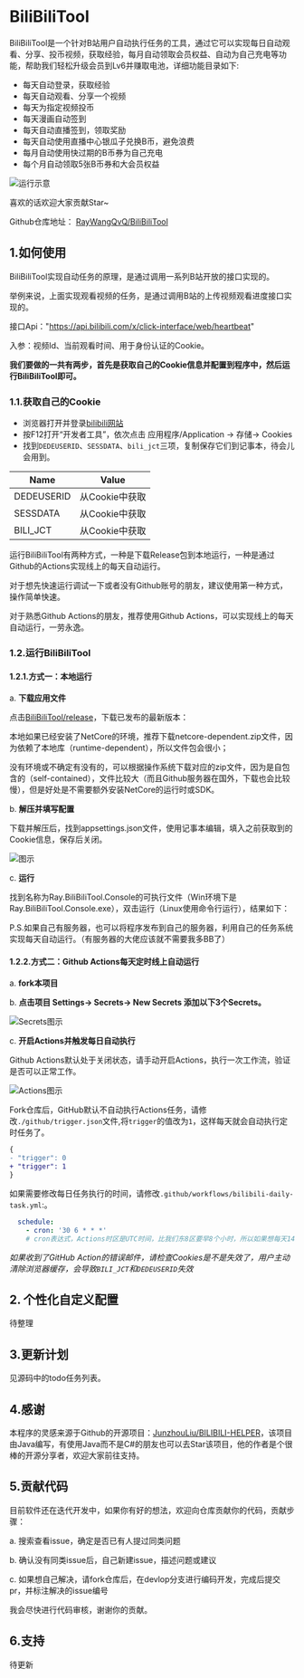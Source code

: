 # BiliBiliTool

BiliBiliTool是一个针对B站用户自动执行任务的工具，通过它可以实现每日自动观看、分享、投币视频，获取经验，每月自动领取会员权益、自动为自己充电等功能，帮助我们轻松升级会员到Lv6并赚取电池，详细功能目录如下:

* 每天自动登录，获取经验
* 每天自动观看、分享一个视频
* 每天为指定视频投币
* 每天漫画自动签到
* 每天自动直播签到，领取奖励
* 每天自动使用直播中心银瓜子兑换B币，避免浪费
* 每月自动使用快过期的B币券为自己充电
* 每个月自动领取5张B币券和大会员权益

![运行示意](docs/imgs/run-exe.png)

喜欢的话欢迎大家贡献Star~

Github仓库地址：
[RayWangQvQ/BiliBiliTool](https://github.com/RayWangQvQ/BiliBiliTool)

## 1.如何使用

BiliBiliTool实现自动任务的原理，是通过调用一系列B站开放的接口实现的。

举例来说，上面实现观看视频的任务，是通过调用B站的上传视频观看进度接口实现的。

接口Api："https://api.bilibili.com/x/click-interface/web/heartbeat"

入参：视频Id、当前观看时间、用于身份认证的Cookie。

**我们要做的一共有两步，首先是获取自己的Cookie信息并配置到程序中，然后运行BiliBiliTool即可。**

### 1.1.获取自己的Cookie

- 浏览器打开并登录[bilibili网站](https://www.bilibili.com/)
- 按F12打开“开发者工具”，依次点击 应用程序/Application -> 存储-> Cookies
- 找到`DEDEUSERID`、`SESSDATA`、`bili_jct`三项，复制保存它们到记事本，待会儿会用到。

| Name       | Value          |
| ---------- | -------------- |
| DEDEUSERID | 从Cookie中获取 |
| SESSDATA   | 从Cookie中获取 |
| BILI_JCT   | 从Cookie中获取 |

运行BiliBiliTool有两种方式，一种是下载Release包到本地运行，一种是通过Github的Actions实现线上的每天自动运行。

对于想先快速运行调试一下或者没有Github账号的朋友，建议使用第一种方式，操作简单快速。

对于熟悉Github Actions的朋友，推荐使用Github Actions，可以实现线上的每天自动运行，一劳永逸。

### 1.2.运行BiliBiliTool

#### 1.2.1.方式一：本地运行

a. **下载应用文件**

点击[BiliBiliTool/release](https://github.com/RayWangQvQ/BiliBiliTool/releases)，下载已发布的最新版本：

本地如果已经安装了NetCore的环境，推荐下载netcore-dependent.zip文件，因为依赖了本地库（runtime-dependent），所以文件包会很小；

没有环境或不确定有没有的，可以根据操作系统下载对应的zip文件，因为是自包含的（self-contained），文件比较大（而且Github服务器在国外，下载也会比较慢），但是好处是不需要额外安装NetCore的运行时或SDK。

b. **解压并填写配置**

下载并解压后，找到appsettings.json文件，使用记事本编辑，填入之前获取到的Cookie信息，保存后关闭。

![图示](docs/imgs/appsettings-cookie.png)

c. **运行**

找到名称为Ray.BiliBiliTool.Console的可执行文件（Win环境下是Ray.BiliBiliTool.Console.exe），双击运行（Linux使用命令行运行），结果如下：


P.S.如果自己有服务器，也可以将程序发布到自己的服务器，利用自己的任务系统实现每天自动运行。（有服务器的大佬应该就不需要我多BB了）

#### 1.2.2.方式二：Github Actions每天定时线上自动运行
a. **fork本项目**

b. **点击项目 Settings-> Secrets-> New Secrets 添加以下3个Secrets。** 

![Secrets图示](docs/imgs/git-secrets.png)

c. **开启Actions并触发每日自动执行**
   
Github Actions默认处于关闭状态，请手动开启Actions，执行一次工作流，验证是否可以正常工作。

![Actions图示](docs/imgs/run-workflow.png)

Fork仓库后，GitHub默认不自动执行Actions任务，请修改`./github/trigger.json`文件,将`trigger`的值改为`1`，这样每天就会自动执行定时任务了。

```patch
{
- "trigger": 0
+ "trigger": 1
}
```

如果需要修改每日任务执行的时间，请修改`.github/workflows/bilibili-daily-task.yml`:。

```yml
  schedule:
    - cron: '30 6 * * *'
    # cron表达式，Actions时区是UTC时间，比我们东8区要早8个小时，所以如果想每天14点30分运行，则小时数要输入6（14-8=6），如上示例。
```

*如果收到了GitHub Action的错误邮件，请检查Cookies是不是失效了，用户主动清除浏览器缓存，会导致`BILI_JCT`和`DEDEUSERID`失效*

## 2. 个性化自定义配置

待整理

## 3.更新计划

见源码中的todo任务列表。


## 4.感谢
本程序的灵感来源于Github的开源项目：[JunzhouLiu/BILIBILI-HELPER](https://github.com/JunzhouLiu/BILIBILI-HELPER)，该项目由Java编写，有使用Java而不是C#的朋友也可以去Star该项目，他的作者是个很棒的开源分享者，欢迎大家前往支持。

## 5.贡献代码
目前软件还在迭代开发中，如果你有好的想法，欢迎向仓库贡献你的代码，贡献步骤：

a. 搜索查看issue，确定是否已有人提过同类问题

b. 确认没有同类issue后，自己新建issue，描述问题或建议

c. 如果想自己解决，请fork仓库后，在devlop分支进行编码开发，完成后提交pr，并标注解决的issue编号

我会尽快进行代码审核，谢谢你的贡献。

## 6.支持

待更新